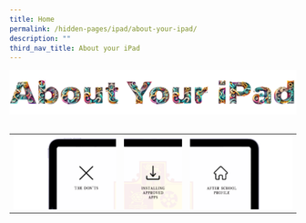 ```yaml
---
title: Home
permalink: /hidden-pages/ipad/about-your-ipad/
description: ""
third_nav_title: About your iPad
---
```

<style>
#amplify-app-root img {
  display: block;
  margin: 0;
  padding: 0;
  border: none;
}
</style>

<img src="/images/Others/About_your_ipad/maintitle.png">
<br>
<br>
<table>
	<tbody>
		<tr>
			<td><img src="/images/PDLP/About_ipad/slicev1_01.png"></td>
			<td><img src="/images/PDLP/About_ipad/slicev1_02.png"></td>
			<td><img src="/images/PDLP/About_ipad/slicev1_03.png"></td></tr>
	</tbody>
</table>